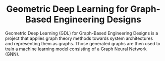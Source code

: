 <h1 style="text-align: center;"> Geometric Deep Learning for Graph-Based Engineering Designs</h1>

Geometric Deep Learning (GDL) for Graph-Based Engineering Designs is a project that applies graph theory methods towards system architectures and representing them as graphs.
Those generated graphs are then used to train a machine learning model consisting of a Graph Neural Network (GNN).


